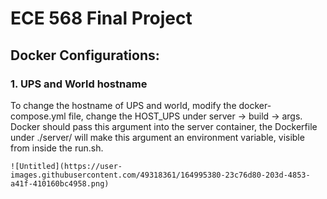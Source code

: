 ECE 568 Final Project
===

Docker Configurations: 
---
### 1. UPS and World hostname
To change the hostname of UPS and world, modify the docker-compose.yml file, change the HOST_UPS under server -> build -> args. Docker should pass this argument into the server container, the Dockerfile under ./server/ will make this argument an environment variable, visible from inside the run.sh.

	![Untitled](https://user-images.githubusercontent.com/49318361/164995380-23c76d80-203d-4853-a41f-410160bc4958.png)
